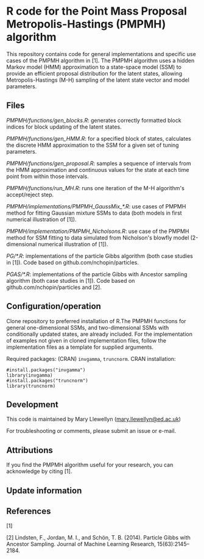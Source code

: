 # R code for the Point Mass Proposal Metropolis-Hastings (PMPMH) algorithm

This repository contains code for general implementations and specific use cases of the PMPMH algorithm in [1]. The PMPMH algorithm uses a hidden Markov model (HMM) approximation to a state-space model (SSM) to provide an efficient proposal distribution for the latent states, allowing Metropolis-Hastings (M-H) sampling of the latent state vector and model parameters. 

## Files 
*PMPMH/functions/gen_blocks.R*: generates correctly formatted block indices for block updating of the latent states.

*PMPMH/functions/gen_HMM.R*: for a specified block of states, calculates the discrete HMM approximation to the SSM for a given set of tuning parameters.

*PMPMH/functions/gen_proposal.R*: samples a sequence of intervals from the HMM approximation and continuous values for the state at each time point from within those intervals.

*PMPMH/functions/run_MH.R*: runs one iteration of the M-H algorithm's accept/reject step.
 

*PMPMH/implementations/PMPMH_GaussMix_\*.R*: use cases of PMPMH method for fitting Gaussian mixture SSMs to data (both models in first numerical illustration of [1]).

*PMPMH/implementation/PMPMH_Nicholsons.R*: use case of the PMPMH method for SSM fitting to data simulated from Nicholson's blowfly model (2-dimensional numerical illustration of [1]).
 

*PG/\*.R*: implementations of the particle Gibbs algorithm (both case studies in [1]). Code based on github.com/nchopin/particles.

*PGAS/\*.R*: implementations of the particle Gibbs with Ancestor sampling algorithm (both case studies in [1]). Code based on github.com/nchopin/particles and [2]. 


## Configuration/operation 
Clone repository to preferred installation of R.The PMPMH functions for general one-dimensional SSMs, and two-dimensional SSMs with conditionally updated states, are already included. For the implementation of examples not given in cloned implementation files, follow the implementation files as a template for supplied arguments. 

Required packages: (CRAN) `invgamma`, `truncnorm`. 
CRAN installation:

``` 
#install.packages("invgamma")
library(invgamma)
#install.packages("truncnorm")
library(truncnorm)
```

## Development
This code is maintained by Mary Llewellyn (mary.llewellyn@ed.ac.uk)

For troubleshooting or comments, please submit an issue or e-mail.

## Attributions
If you find the PMPMH algorithm useful for your research, you can acknowledge by citing [1].

## Update information

## References 
[1] 

[2] Lindsten, F., Jordan, M. I., and Schön, T. B. (2014). Particle Gibbs with Ancestor Sampling. Journal of Machine Learning Research, 15(63):2145–2184.


